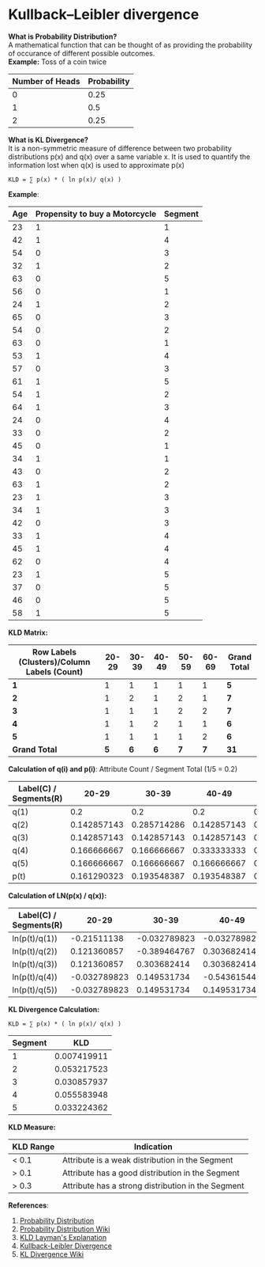 # Kullback–Leibler divergence


**What is Probability Distribution?**<br>
A mathematical function that can be thought of as providing the probability of occurance of different possible outcomes.<br>
**Example:** Toss of a coin twice<br>

| Number of Heads  | Probability |
| ------------- | ------------- |
| 0  | 0.25  |
| 1  | 0.5   |
| 2  | 0.25  |


**What is KL Divergence?**<br>
It is a non-symmetric measure of difference between two probability distributions p(x) and q(x) over a same variable x. It is used to quantify 
the information lost when q(x) is used to approximate p(x)

```
KLD = ∑ p(x) * ( ln p(x)/ q(x) )
```
**Example**:<br>

| Age  | Propensity to buy a Motorcycle | Segment |
| ------------- | ------------- | ------------- |
| 23 | 1 | 1 |
| 42 | 1 | 4 |
| 54 | 0 | 3 |
| 32 | 1 | 2 |
| 63 | 0 | 5 |
| 56 | 0 | 1 |
| 24 | 1 | 2 |
| 65 | 0 | 3 |
| 54 | 0 | 2 |
| 63 | 0 | 1 |
| 53 | 1 | 4 |
| 57 | 0 | 3 |
| 61 | 1 | 5 |
| 54 | 1 | 2 |
| 64 | 1 | 3 |
| 24 | 0 | 4 |
| 33 | 0 | 2 |
| 45 | 0 | 1 |
| 34 | 1 | 1 |
| 43 | 0 | 2 |
| 63 | 1 | 2 |
| 23 | 1 | 3 |
| 34 | 1 | 3 |
| 42 | 0 | 3 |
| 33 | 1 | 4 |
| 45 | 1 | 4 |
| 62 | 0 | 4 |
| 23 | 1 | 5 |
| 37 | 0 | 5 |
| 46 | 0 | 5 |
| 58 | 1 | 5 |

**KLD Matrix:**<br>

| Row Labels (Clusters)/Column Labels (Count) | 20-29 |	30-39 |	40-49	 | 50-59 | 60-69 | Grand Total |
| -------------------------|-------|--------|--------| -------| -------| -------| 
| **1** |	1 |	1 |	1 | 1 |	1 | **5** |
| **2** |	1 |	2 |	1 |	2 |	1 |	**7** |
| **3** |	1 |	1 |	1 |	2 |	2 |	**7** |
| **4** |	1 |	1 |	2 |	1 |	1 |	**6** |
| **5**	| 1	| 1 |	1 |	1 |	2 |	**6** |
| **Grand Total** |	**5** |	**6** |	**6** |	**7** |	**7** |	**31** |

**Calculation of q(i) and p(i)**: Attribute Count / Segment Total (1/5 = 0.2)<br>

| Label(C) / Segments(R) | 20-29 |	30-39 |	40-49	 | 50-59 | 60-69 |
| -----------------------|-------|--------|--------|-------|-------|
| q(1) | 0.2 |	0.2 |	0.2 |	0.2 |	0.2 |
| q(2) | 0.142857143 |	0.285714286 |	0.142857143 |	0.285714286 |	0.142857143 |
| q(3) | 0.142857143 |	0.142857143 |	0.142857143 |	0.285714286 |	0.285714286 |
| q(4) | 0.166666667 |	0.166666667 |	0.333333333 |	0.166666667 |	0.166666667 |
| q(5) | 0.166666667 |	0.166666667 |	0.166666667 |	0.166666667 |	0.333333333 |
| p(t) | 0.161290323 |	0.193548387 |	0.193548387 |	0.225806452 |	0.225806452 |

**Calculation of LN(p(x) / q(x)):**<br>

| Label(C) / Segments(R) | 20-29 |	30-39 |	40-49	 | 50-59 | 60-69 |
| -----------------------|-------|--------|--------|-------|-------|
| ln(p(t)/q(1)) | -0.21511138 |	-0.032789823 |	-0.032789823 |	0.121360857 |	0.121360857 |
| ln(p(t)/q(2)) |0.121360857 |	-0.389464767 |	0.303682414 |	-0.235314087 |	0.457833094 |
| ln(p(t)/q(3)) |0.121360857 |	0.303682414 |	0.303682414 |	-0.235314087 |	-0.235314087 |
| ln(p(t)/q(4)) |-0.032789823 |	0.149531734 |	-0.543615447 |	0.303682414 |	0.303682414 |
| ln(p(t)/q(5)) |-0.032789823 |	0.149531734 |	0.149531734 |	0.303682414 |	-0.389464767 |

**KL Divergence Calculation:**<br>

```
KLD = ∑ p(x) * ( ln p(x)/ q(x) )
```
| Segment | KLD |
| ------- | ----|
| 1 | 0.007419911 |
| 2 | 0.053217523 |
| 3 | 0.030857937 | 
| 4 | 0.055583948 |
| 5 | 0.033224362 |

**KLD Measure:**<br>

| KLD Range | Indication |
| ----------|----------- |
| < 0.1 | Attribute is a weak distribution in the Segment |
| > 0.1 | Attribute has a good distribution in the Segment |
| > 0.3 | Attribute has a strong distribution in the Segment |

**References**:<br>
1. [Probability Distribution](http://stattrek.com/probability-distributions/probability-distribution.aspx)<br>
2. [Probability Distribution Wiki](https://en.wikipedia.org/wiki/Probability_distribution)<br>
3. [KLD Layman's Explanation](https://www.quora.com/What-is-a-good-laymans-explanation-for-the-Kullback-Leibler-Divergence)<br>
4. [Kullback-Leibler Divergence](http://web.engr.illinois.edu/~hanj/cs412/bk3/KL-divergence.pdf)<br>
5. [KL Divergence Wiki](https://en.wikipedia.org/wiki/Kullback%E2%80%93Leibler_divergence)<br>
